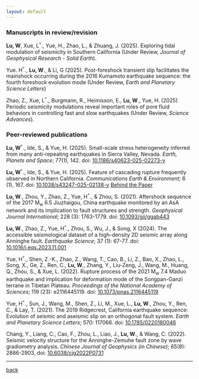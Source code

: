 ```yaml
---
layout: default
---
```


### Manuscripts in review/revision

**Lu, W**, Xue, L<sup>`*`</sup>., Yue, H., Zhao, L., & Zhuang, J. (2025). Exploring tidal modulation of seismicity in Southern California (Under Review, *Journal of Geophysical Research - Solid Earth*).

Yue. H<sup>`*`</sup>., **Lu, W**., & Li, G (2025). Post-foreshock transient slip facilitates the mainshock occurring during the 2016 Kumamoto earthquake sequence: the fourth foreshock evolution mode (Under Review,  *Earth and Planetary Science Letters*)

Zhao, Z., Xue, L<sup>`*`</sup>., Burgmann, R., Heimisson, E., **Lu, W**., Yue, H. (2025) Periodic seismicity modulations reveal important roles of pore fluid behaviors in controlling fast and slow earthquakes (Under Review, *Science Advances*). 

<!-- **Lu, W**<sup>`*`</sup>, S. Ide, Z. Zhao & H. Yue (2025). TiMEpy: A Python Package for Analyzing the Tidal Modulation of Fast and Slow Earthquakes (to be submitted) -->

### Peer-reviewed publications


**Lu, W**<sup>`*`</sup>., Ide, S., & Yue, H. (2025). Small-scale stress heterogeneity inferred from many anti-repeating earthquakes in Sierra Valley, Nevada. *Earth, Planets and Space*; 77(1), 142. doi: [10.1186/s40623-025-02273-y](https://earth-planets-space.springeropen.com/articles/10.1186/s40623-025-02273-y)

**Lu, W**<sup>`*`</sup>., Ide, S., & Yue, H. (2025). Feature of cascading rupture frequently observed in Northern California. *Communications Earth & Environment*; 6 (1), 167. doi: [10.1038/s43247-025-02138-y](https://doi.org/10.1038/s43247-025-02138-y) [Behind the Paper](https://communities.springernature.com/posts/unraveling-the-cascading-rupture-of-northern-california-earthquakes)

**Lu, W**., Zhou, Y., Zhao, Z., Yue, H<sup>`*`</sup>.,  & Zhou, S. (2021). Aftershock sequence of the 2017 M<sub>w</sub> 6.5 Jiuzhaigou, China earthquake monitored by an AsA network and its implication to fault structures and strength. *Geophysical Journal International*; 228 (3): 1763-1779. doi: [10.1093/gji/ggab443](https://doi.org/10.1093/gji/ggab443) 

**Lu, W**., Zhao, Z., Yue, H<sup>`*`</sup>., Zhou, S., Wu, J., & Song, X (2024). The accessible seismological dataset of a high-density 2D seismic array along Anninghe fault. *Earthquake Science*; 37 (1): 67-77. doi: [10.1016/j.eqs.2023.11.001](https://www.equsci.org.cn/article/doi/10.1016/j.eqs.2023.11.001)

Yue, H<sup>`*`</sup>., Shen, Z.-K., Zhao, Z., Wang, T., Cao, B., Li, Z., Bao, X., Zhao, L., Song, X., Ge, Z., Ren, C., **Lu, W**., Zhang, Y., Liu-Zeng, J., Wang, M., Huang, Q., Zhou, S., & Xue, L. (2022). Rupture process of the 2021 M<sub>w</sub> 7.4 Maduo earthquake and implication for deformation mode of the Songpan-Ganzi terrane in Tibetan Plateau. *Proceedings of the National Academy of Sciences*; 119 (23): e2116445119. doi: [10.1073/pnas.2116445119](https://www.pnas.org/doi/10.1073/pnas.2116445119)

Yue, H<sup>`*`</sup>., Sun, J., Wang, M., Shen, Z., Li, M., Xue, L., **Lu, W**., Zhou, Y., Ren, C., & Lay, T. (2021). The 2019 Ridgecrest, California earthquake sequence: Evolution of seismic and aseismic slip on an orthogonal fault system. *Earth and Planetary Science Letters*; 570: 117066. doi: [10.1785/0220180046](https://doi.org/10.1016/j.epsl.2021.117066)

Chang, Y., Liang, C., Cao, F., Zhou, L., Liao, J., **Lu, W**., & Wang, C. (2022). Seismic velocity structure for the Anninghe-Zemuhe fault zone by wave gradiometry analysis. *Chinese Journal of Geophysics (in Chinese)*; 65(8): 2886-2903, doi: [10.6038/cjg2022P0731](http://en.dzkx.org/article/doi/10.6038/cjg2022P0731)
* * *


[back](./)
